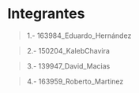 # Integrantes
>1.- 163984_Eduardo_Hernández


>2.- 150204_KalebChavira


>3.- 139947_David_Macias


>4.- 163959_Roberto_Martinez
